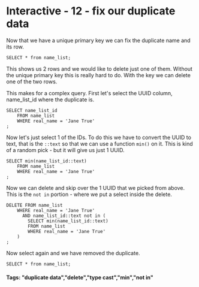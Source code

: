 



<style>
.pagebreak { page-break-before: always; }
.half { height: 200px; }
</style>





# Interactive - 12 - fix our duplicate data

Now that we have a unique primary key we can fix the duplicate name and its row.

```
SELECT * from name_list;

```

This shows us 2 rows and we would like to delete just one of them.  Without the unique
primary key this is really hard to do.  With the key we can delete one of the two rows.

This makes for a complex query.   First let's select the UUID column, name_list_id
where the duplicate is.


```
SELECT name_list_id
	FROM name_list 
	WHERE real_name = 'Jane True'
;

```

Now let's just select 1 of the IDs. To do this we have to convert the UUID to text,
that is the `::text` so that we can use a function `min()` on it.  This is kind of
a random pick - but it will give us just 1 UUID.


```
SELECT min(name_list_id::text)
	FROM name_list 
	WHERE real_name = 'Jane True'
;

```

Now we can delete and skip over the 1 UUID that we picked from above.  This is
the `not in` portion - where we put a select inside the delete.


```
DELETE FROM name_list
	WHERE real_name = 'Jane True'
	  AND name_list_id::text not in (
		SELECT min(name_list_id::text)
		FROM name_list 
		WHERE real_name = 'Jane True'
	)
;

```

Now select again and we have removed the duplicate.

```
SELECT * from name_list;

```

#### Tags: "duplicate data","delete","type cast","min","not in"

